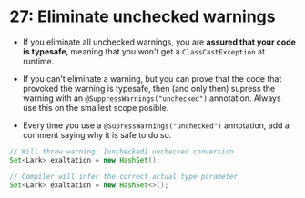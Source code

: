 # 27: Eliminate unchecked warnings

* If you eliminate all unchecked warnings, you are **assured that your code is typesafe**, meaning that you won't get a `ClassCastException` at runtime.

* If you can't eliminate a warning, but you can prove that the code that provoked the warning is typesafe, then (and only then) supress the warning with an `@SuppressWarnings("unchecked")` annotation. Always use this on the smallest scope posible.

* Every time you use a `@SupressWarnings("unchecked")` annotation, add a comment saying why it is safe to do so.

```java
// Will throw warning: [unchecked] unchecked conversion
Set<Lark> exaltation = new HashSet();

// Compiler will infer the correct actual type parameter
Set<Lark> exaltation = new HashSet<>();
```
